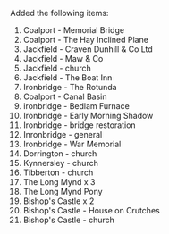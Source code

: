 Added the following items:

1. Coalport - Memorial Bridge
2. Coalport - The Hay Inclined Plane
3. Jackfield - Craven Dunhill & Co Ltd
4. Jackfield - Maw & Co
5. Jackfield - church
6. Jackfield - The Boat Inn
7. Ironbridge - The Rotunda
8. Coalport - Canal Basin
9. ironbridge - Bedlam Furnace
10. Ironbridge - Early Morning Shadow
11. Ironbridge - bridge restoration
12. Inronbridge - general
13. Ironbridge - War Memorial
14. Dorrington - church
15. Kynnersley - church
16. Tibberton - church
17. The Long Mynd x 3
18. The Long Mynd Pony
19. Bishop's Castle x 2
20. Bishop's Castle - House on Crutches
21. Bishop's Castle - church
